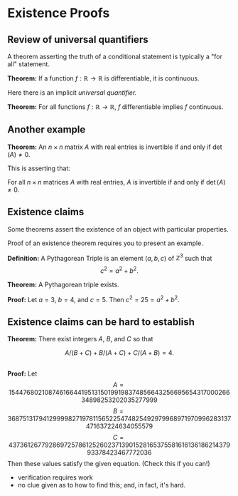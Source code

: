 # Existence Proofs

## Review of universal quantifiers

A theorem asserting the truth of a conditional statement is typically a "for all" statement.

**Theorem:** If a function $f:\mathbb{R}\to\mathbb{R}$ is differentiable, it is continuous.

Here there is an implicit *universal quantifier.*

**Theorem:** For all functions $f:\mathbb{R}\to\mathbb{R}$, $f$ differentiable implies $f$ continuous.

## Another example

**Theorem:** An $n\times n$ matrix $A$ with real entries is invertible if and only if $\mathop{det}(A)\not=0$.

This is asserting that:

For all $n\times n$ matrices $A$ with real entries, $A$ is invertible if and only if $\mathop{det}(A)\not=0$.


## Existence claims

Some theorems assert the existence of an object with particular properties. 

Proof of an existence theorem requires you to present an example.

**Definition:** A Pythagorean Triple is an element $(a,b,c)$ of $\mathbb{Z}^3$ such that
$$
c^2=a^2+b^2.
$$

**Theorem:** A Pythagorean triple exists.

**Proof:** Let $a=3$, $b=4$, and $c=5$.  Then $c^2=25=a^2+b^2$.

## Existence claims can be hard to establish

**Theorem:** There exist integers $A$, $B$, and $C$ so that

$$
A/(B+C)+B/(A+C)+C/(A+B)=4.
$$

##


**Proof:**  Let
$$A= 154476802108746166441951315019919837485664325669565431700026634898253202035277999$$
$$B= 36875131794129999827197811565225474825492979968971970996283137471637224634055579$$
$$C= 4373612677928697257861252602371390152816537558161613618621437993378423467772036$$
Then these values satisfy the given equation.  (Check this if you can!)

- verification requires work
- no clue given as to how to find this; and, in fact, it's hard.
